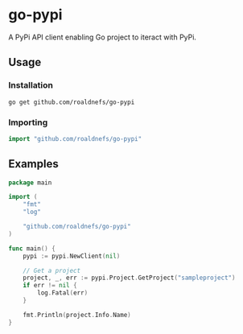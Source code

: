 # go-pypi

A PyPi API client enabling Go project to iteract with PyPi.

## Usage

### Installation

```console
go get github.com/roaldnefs/go-pypi
```

### Importing

```go
import "github.com/roaldnefs/go-pypi"
```

## Examples

```go
package main

import (
	"fmt"
	"log"

	"github.com/roaldnefs/go-pypi"
)

func main() {
	pypi := pypi.NewClient(nil)

	// Get a project
	project, _, err := pypi.Project.GetProject("sampleproject")
	if err != nil {
		log.Fatal(err)
	}

	fmt.Println(project.Info.Name)
}
```